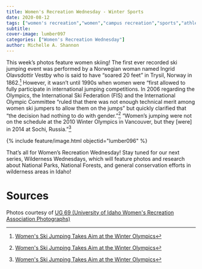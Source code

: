 ```yaml
---
title: Women's Recreation Wednesday - Winter Sports
date: 2020-08-12
tags: ["women's recreation","women","campus recreation","sports","athletes","winter sports","skiing"]
subtitle: 
cover-image: lumber097
categories: ["Women's Recreation Wednesday"]
author: Michelle A. Shannon
---
```

 
This week’s photos feature women skiing! The first ever recorded
ski jumping event was performed by a Norwegian woman named Ingrid Olavsdottir
Vestby who is said to have “soared 20 feet” in Trysil, Norway in 1862.[^1]
However, it wasn’t until 1990s when women were “first allowed to fully
participate in international jumping competitions. In 2006 regarding the
Olympics, the International Ski Federation (FIS) and the International Olympic
Committee “ruled that there was not enough technical merit among women ski
jumpers to allow them on the jumps” but quickly clarified that “the decision
had nothing to do with gender.”[^1]
“Women’s jumping were not on the schedule at the 2010 Winter Olympics in
Vancouver, but they [were] in 2014 at Sochi, Russia.”[^1]

{% include feature/image.html objectid="lumber096" %}

That’s all for Women’s Recreation Wednesday! Stay tuned
for our next series, Wilderness Wednesdays, which will feature photos and research about National Parks, National Forests, and general conservation efforts in wilderness areas in Idaho!

# Sources

Photos courtesy of [UG 69 (University of Idaho Women's Recreation Association Photographs)](http://archiveswest.orbiscascade.org/ark:/80444/xv152953/op=fstyle.aspx?t=k&amp;q=)

[^1]: [Women's Ski Jumping Takes Aim at the Winter Olympics](https://www.skiinghistory.org/history/women%E2%80%99s-ski-jumping-takes-aim-winter-olympics)